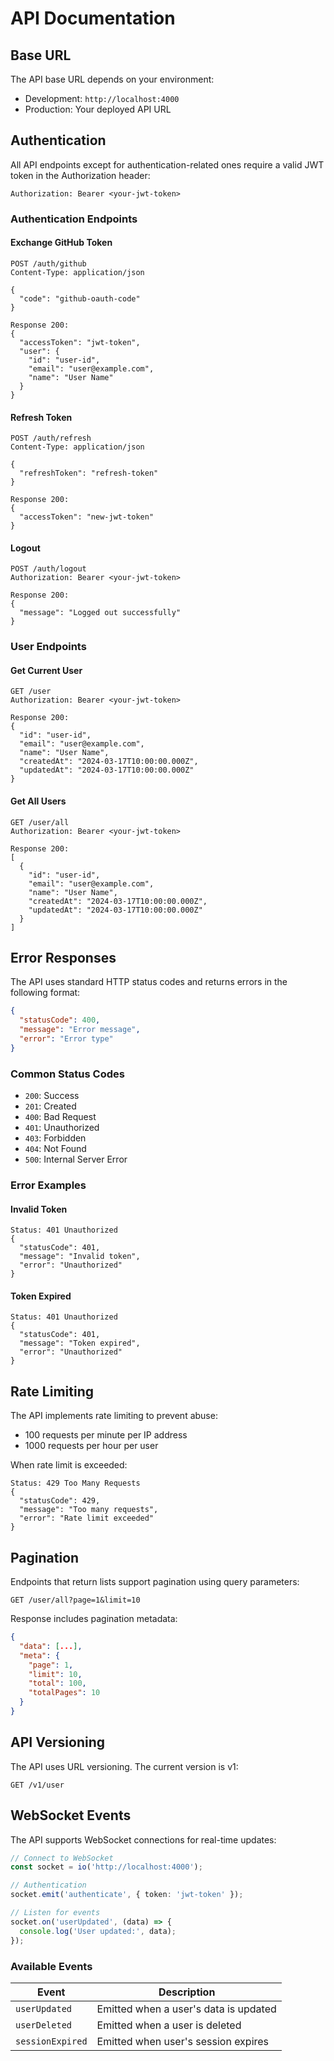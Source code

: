 # API Documentation

## Base URL

The API base URL depends on your environment:

- Development: `http://localhost:4000`
- Production: Your deployed API URL

## Authentication

All API endpoints except for authentication-related ones require a valid JWT token in the Authorization header:

```http
Authorization: Bearer <your-jwt-token>
```

### Authentication Endpoints

#### Exchange GitHub Token

```http
POST /auth/github
Content-Type: application/json

{
  "code": "github-oauth-code"
}

Response 200:
{
  "accessToken": "jwt-token",
  "user": {
    "id": "user-id",
    "email": "user@example.com",
    "name": "User Name"
  }
}
```

#### Refresh Token

```http
POST /auth/refresh
Content-Type: application/json

{
  "refreshToken": "refresh-token"
}

Response 200:
{
  "accessToken": "new-jwt-token"
}
```

#### Logout

```http
POST /auth/logout
Authorization: Bearer <your-jwt-token>

Response 200:
{
  "message": "Logged out successfully"
}
```

### User Endpoints

#### Get Current User

```http
GET /user
Authorization: Bearer <your-jwt-token>

Response 200:
{
  "id": "user-id",
  "email": "user@example.com",
  "name": "User Name",
  "createdAt": "2024-03-17T10:00:00.000Z",
  "updatedAt": "2024-03-17T10:00:00.000Z"
}
```

#### Get All Users

```http
GET /user/all
Authorization: Bearer <your-jwt-token>

Response 200:
[
  {
    "id": "user-id",
    "email": "user@example.com",
    "name": "User Name",
    "createdAt": "2024-03-17T10:00:00.000Z",
    "updatedAt": "2024-03-17T10:00:00.000Z"
  }
]
```

## Error Responses

The API uses standard HTTP status codes and returns errors in the following format:

```json
{
  "statusCode": 400,
  "message": "Error message",
  "error": "Error type"
}
```

### Common Status Codes

- `200`: Success
- `201`: Created
- `400`: Bad Request
- `401`: Unauthorized
- `403`: Forbidden
- `404`: Not Found
- `500`: Internal Server Error

### Error Examples

#### Invalid Token

```http
Status: 401 Unauthorized
{
  "statusCode": 401,
  "message": "Invalid token",
  "error": "Unauthorized"
}
```

#### Token Expired

```http
Status: 401 Unauthorized
{
  "statusCode": 401,
  "message": "Token expired",
  "error": "Unauthorized"
}
```

## Rate Limiting

The API implements rate limiting to prevent abuse:

- 100 requests per minute per IP address
- 1000 requests per hour per user

When rate limit is exceeded:

```http
Status: 429 Too Many Requests
{
  "statusCode": 429,
  "message": "Too many requests",
  "error": "Rate limit exceeded"
}
```

## Pagination

Endpoints that return lists support pagination using query parameters:

```http
GET /user/all?page=1&limit=10
```

Response includes pagination metadata:

```json
{
  "data": [...],
  "meta": {
    "page": 1,
    "limit": 10,
    "total": 100,
    "totalPages": 10
  }
}
```

## API Versioning

The API uses URL versioning. The current version is v1:

```http
GET /v1/user
```

## WebSocket Events

The API supports WebSocket connections for real-time updates:

```typescript
// Connect to WebSocket
const socket = io('http://localhost:4000');

// Authentication
socket.emit('authenticate', { token: 'jwt-token' });

// Listen for events
socket.on('userUpdated', (data) => {
  console.log('User updated:', data);
});
```

### Available Events

| Event            | Description                           |
| ---------------- | ------------------------------------- |
| `userUpdated`    | Emitted when a user's data is updated |
| `userDeleted`    | Emitted when a user is deleted        |
| `sessionExpired` | Emitted when user's session expires   |
